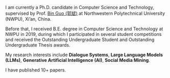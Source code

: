I am currently a Ph.D. candidate in Computer Science and Technology, supervised by Prof. [Bin Guo (郭斌)](http://www.guob.org) at Northwestern Polytechnical University (NWPU), Xi’an, China. 

Before that, I received B.E. degree in Computer Science and Technology at NWPU in 2019, during which I participated in several student competitions and received the Outstanding Undergraduate Student and Outstanding Undergraduate Thesis awards.

My research interests include **Dialogue Systems**, **Large Language Models (LLMs)**, **Generative Artificial Intelligence (AI)**, **Social Media Mining**.

I have published 10+ papers.


